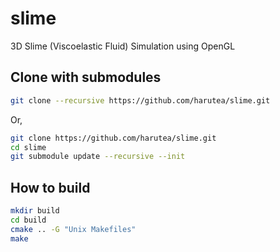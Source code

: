 # slime
3D Slime (Viscoelastic Fluid) Simulation using OpenGL

## Clone with submodules
```bash
git clone --recursive https://github.com/harutea/slime.git
```
Or,
```bash
git clone https://github.com/harutea/slime.git
cd slime
git submodule update --recursive --init
```

## How to build
```bash
mkdir build
cd build
cmake .. -G "Unix Makefiles"
make
```
